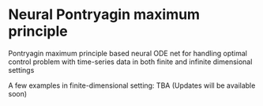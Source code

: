 # Neural Pontryagin maximum principle
Pontryagin maximum principle based neural ODE net for handling optimal control problem with time-series data in both finite and infinite dimensional settings

A few examples in finite-dimensional setting:
TBA (Updates will be available soon)